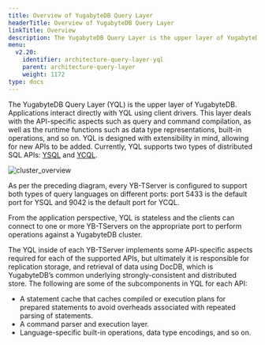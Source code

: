```yaml
---
title: Overview of YugabyteDB Query Layer
headerTitle: Overview of YugabyteDB Query Layer
linkTitle: Overview
description: The YugabyteDB Query Layer is the upper layer of YugabyteDB. Applications interact directly with YQL using client drivers.
menu:
  v2.20:
    identifier: architecture-query-layer-yql
    parent: architecture-query-layer
    weight: 1172
type: docs
---
```


The YugabyteDB Query Layer (YQL) is the upper layer of YugabyteDB. Applications interact directly with YQL using client drivers. This layer deals with the API-specific aspects such as query and command compilation, as well as the runtime functions such as data type representations, built-in operations, and so on. YQL is designed with extensibility in mind, allowing for new APIs to be added. Currently, YQL supports two types of distributed SQL APIs: [YSQL](../../../api/ysql/) and [YCQL](../../../api/ycql/).

![cluster_overview](/images/architecture/cluster_overview.png)

As per the preceding diagram, every YB-TServer is configured to support both types of query languages on different ports: port 5433 is the default port for YSQL and 9042 is the default port for YCQL.

From the application perspective, YQL is stateless and the clients can connect to one or more YB-TServers on the appropriate port to perform operations against a YugabyteDB cluster.

The YQL inside of each YB-TServer implements some API-specific aspects required for each of the supported APIs, but ultimately it is responsible for replication storage, and retrieval of data using DocDB, which is YugabyteDB’s common underlying strongly-consistent and distributed store. The following are some of the subcomponents in YQL for each API:

- A statement cache that caches compiled or execution plans for prepared statements to avoid overheads associated with repeated parsing of statements.
- A command parser and execution layer.
- Language-specific built-in operations, data type encodings, and so on.
